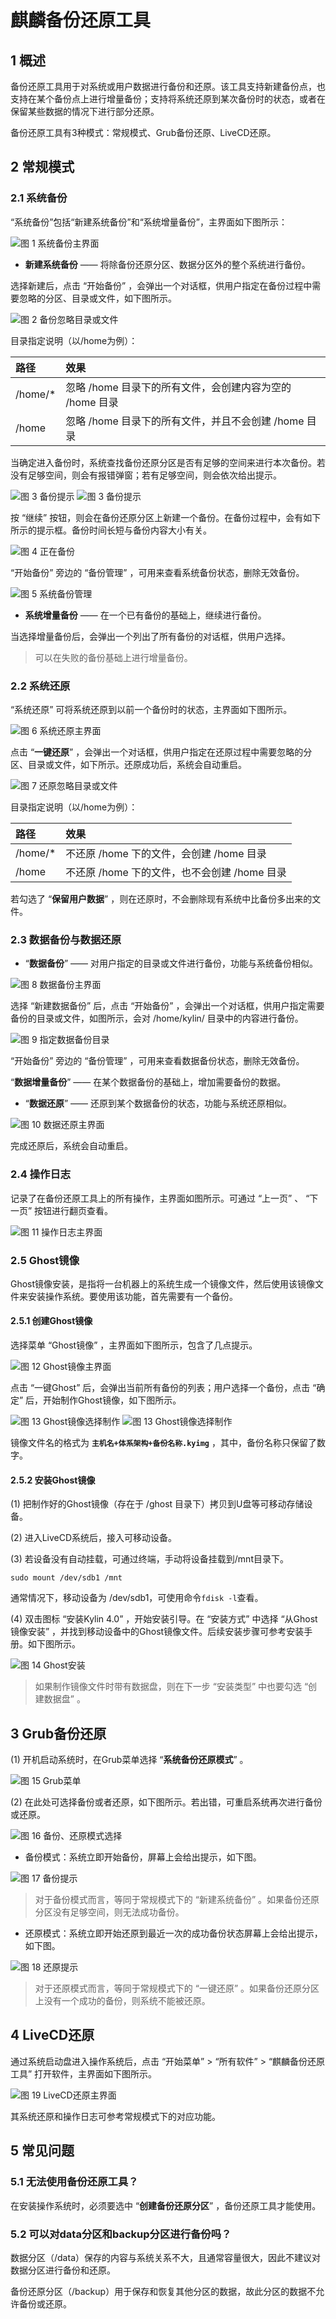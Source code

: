 # 麒麟备份还原工具

## 1 概述

备份还原工具用于对系统或用户数据进行备份和还原。该工具支持新建备份点，也支持在某个备份点上进行增量备份；支持将系统还原到某次备份时的状态，或者在保留某些数据的情况下进行部分还原。

备份还原工具有3种模式：常规模式、Grub备份还原、LiveCD还原。

## 2 常规模式

### 2.1 系统备份

“系统备份”包括“新建系统备份”和“系统增量备份”，主界面如下图所示：

![图 1 系统备份主界面](1.png)

- **新建系统备份** —— 将除备份还原分区、数据分区外的整个系统进行备份。

选择新建后，点击 “开始备份” ，会弹出一个对话框，供用户指定在备份过程中需要忽略的分区、目录或文件，如下图所示。

![图 2 备份忽略目录或文件](2.png)

目录指定说明（以/home为例）：

|  路径 | 效果  |
| :------------ | :------------ |
| /home/\*  |  忽略 /home 目录下的所有文件，会创建内容为空的 /home 目录 |
| /home  | 忽略 /home 目录下的所有文件，并且不会创建 /home 目录  |

当确定进入备份时，系统查找备份还原分区是否有足够的空间来进行本次备份。若没有足够空间，则会有报错弹窗；若有足够空间，则会依次给出提示。
 
![图 3 备份提示](3-1.png)
![图 3 备份提示](3-2.png)

按 “继续” 按钮，则会在备份还原分区上新建一个备份。在备份过程中，会有如下所示的提示框。备份时间长短与备份内容大小有关。

![图 4 正在备份](4.png)

“开始备份” 旁边的 “备份管理” ，可用来查看系统备份状态，删除无效备份。

![图 5 系统备份管理](5.png)

- **系统增量备份** —— 在一个已有备份的基础上，继续进行备份。

当选择增量备份后，会弹出一个列出了所有备份的对话框，供用户选择。

> 可以在失败的备份基础上进行增量备份。

### 2.2 系统还原

“系统还原” 可将系统还原到以前一个备份时的状态，主界面如下图所示。

![图 6 系统还原主界面](6.png)

点击 “**一键还原**” ，会弹出一个对话框，供用户指定在还原过程中需要忽略的分区、目录或文件，如下所示。还原成功后，系统会自动重启。

![图 7 还原忽略目录或文件](7.png)

目录指定说明（以/home为例）：

| 路径  | 效果  |
| :------------ | :------------ |
| /home/\*  | 不还原 /home 下的文件，会创建 /home 目录  |
| /home  | 不还原 /home 下的文件，也不会创建 /home 目录  |


若勾选了 “**保留用户数据**” ，则在还原时，不会删除现有系统中比备份多出来的文件。

### 2.3 数据备份与数据还原

- “**数据备份**” —— 对用户指定的目录或文件进行备份，功能与系统备份相似。

![图 8 数据备份主界面](8.png)

选择 “新建数据备份” 后，点击 “开始备份” ，会弹出一个对话框，供用户指定需要备份的目录或文件，如图所示，会对 /home/kylin/ 目录中的内容进行备份。

![图 9 指定数据备份目录](9.png)

“开始备份” 旁边的 “备份管理” ，可用来查看数据备份状态，删除无效备份。

“**数据增量备份**” —— 在某个数据备份的基础上，增加需要备份的数据。

- “**数据还原**” —— 还原到某个数据备份的状态，功能与系统还原相似。

![图 10 数据还原主界面](10.png)

完成还原后，系统会自动重启。

### 2.4 操作日志

记录了在备份还原工具上的所有操作，主界面如图所示。可通过 “上一页” 、 “下一页” 按钮进行翻页查看。

![图 11 操作日志主界面](11.png)

### 2.5 Ghost镜像

Ghost镜像安装，是指将一台机器上的系统生成一个镜像文件，然后使用该镜像文件来安装操作系统。要使用该功能，首先需要有一个备份。

#### 2.5.1 创建Ghost镜像

选择菜单 “Ghost镜像” ，主界面如下图所示，包含了几点提示。

![图 12 Ghost镜像主界面](12.png)

点击 “一键Ghost” 后，会弹出当前所有备份的列表；用户选择一个备份，点击 “确定” 后，开始制作Ghost镜像，如下图所示。
 
![图 13 Ghost镜像选择制作](13-1.png)
![图 13 Ghost镜像选择制作](13-2.png)

镜像文件名的格式为 **`主机名+体系架构+备份名称.kyimg`** ，其中，备份名称只保留了数字。

#### 2.5.2 安装Ghost镜像

(1) 把制作好的Ghost镜像（存在于 /ghost 目录下）拷贝到U盘等可移动存储设备。

(2) 进入LiveCD系统后，接入可移动设备。

(3) 若设备没有自动挂载，可通过终端，手动将设备挂载到/mnt目录下。

`sudo mount /dev/sdb1 /mnt`

通常情况下，移动设备为 /dev/sdb1，可使用命令`fdisk -l`查看。

(4) 双击图标 “安装Kylin 4.0” ，开始安装引导。在 “安装方式” 中选择 “从Ghost镜像安装” ，并找到移动设备中的Ghost镜像文件。后续安装步骤可参考安装手册。如下图所示。

![图 14 Ghost安装](14.png)

> 如果制作镜像文件时带有数据盘，则在下一步 “安装类型” 中也要勾选 “创建数据盘” 。

## 3 Grub备份还原
(1) 开机启动系统时，在Grub菜单选择 “**系统备份还原模式**” 。

![图 15 Grub菜单](15.png)

(2) 在此处可选择备份或者还原，如下图所示。若出错，可重启系统再次进行备份或还原。

![图 16 备份、还原模式选择](16.png)


- 备份模式：系统立即开始备份，屏幕上会给出提示，如下图。

![图 17 备份提示](17.png)

> 对于备份模式而言，等同于常规模式下的 “新建系统备份” 。如果备份还原分区没有足够空间，则无法成功备份。

- 还原模式：系统立即开始还原到最近一次的成功备份状态屏幕上会给出提示，如下图。

![图 18 还原提示](18.png)

> 对于还原模式而言，等同于常规模式下的 “一键还原” 。如果备份还原分区上没有一个成功的备份，则系统不能被还原。

## 4 LiveCD还原

通过系统启动盘进入操作系统后，点击 “开始菜单” > “所有软件” > “麒麟备份还原工具” 打开软件，主界面如下图所示。

![图 19 LiveCD还原主界面](19.png)

其系统还原和操作日志可参考常规模式下的对应功能。

## 5 常见问题
### 5.1 无法使用备份还原工具？

在安装操作系统时，必须要选中 “**创建备份还原分区**” ，备份还原工具才能使用。

### 5.2 可以对data分区和backup分区进行备份吗？

数据分区（/data）保存的内容与系统关系不大，且通常容量很大，因此不建议对数据分区进行备份和还原。

备份还原分区（/backup）用于保存和恢复其他分区的数据，故此分区的数据不允许备份或还原。

